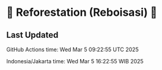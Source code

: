 
# 🌳 Reforestation (Reboisasi) 🌲

## Last Updated

GitHub Actions time: Wed Mar  5 09:22:55 UTC 2025

Indonesia/Jakarta time: Wed Mar  5 16:22:55 WIB 2025
